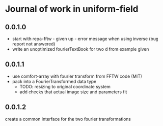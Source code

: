 # Journal of work in uniform-field
## 0.0.1.0
- start with repa-fftw - given up - error message when using inverse (bug report not answered)
- write an unoptimized fourierTextBook for two d from example given 
## 0.0.1.1 
- use comfort-array with fourier transform from FFTW code (MIT)
- pack into a FourierTransformed data type
    - TODO: resizing to original coordinate system 
    - add checks that actual image size and parameters fit
## 0.0.1.2
create a common interface for the two fourier transformations